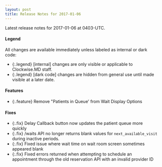 ```yaml
---
layout: post
title: Release Notes for 2017-01-06
---
```


Latest release notes for 2017-01-06 at 0403-UTC.

<div class='legend' markdown='1'>

#### Legend

All changes are available immediately unless labeled as internal or dark code:

- {:.legend} [internal] changes are only visible or applicable to Clockwise.MD staff.
- {:.legend} [dark code] changes are hidden from general use until made visible at a later date.

</div>

<div class='features' markdown='1'>

#### Features

- {:.feature} Remove "Patients in Queue' from Wait Display Options

</div>

<div class='fixes' markdown='1'>

#### Fixes

- {:.fix} Delay Callback button now updates the patient queue more quickly
- {:.fix} /waits API no longer returns blank values for `next_available_visit` during inactive periods.
- {:.fix} Fixed issue where wait time on wait room screen sometimes appeared blank
- {:.fix} Fixed errors returned when attempting to schedule an appointment through the old reservation API with an invalid provider ID

</div>
